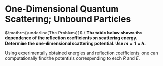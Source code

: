 # One-Dimensional Quantum Scattering; Unbound Particles
$\mathrm{\underline{The Problem:}}$ \\
**The table below shows the dependence of the reflection coefficients on scattering energy. Determine the one-dimensional scattering potential. Use $m=1=\hbar$.**


Using experimentally obtained energies and reflection coefficients, one can computationally find the potentials corresponding to each $R$ and $E$.

